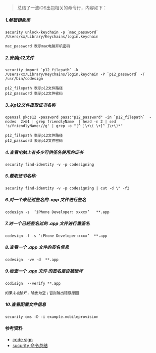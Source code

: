 
> 总结了一波iOS出包相关的命令行，内容如下：

##### 1.解锁钥匙串

```
security unlock-keychain -p `mac_password` /Users/xx/Library/Keychains/login.keychain

mac_password 表示mac电脑开机密码
```

##### 2.安装p12文件

```
security import `p12_filepath` -k /Users/xx/Library/Keychains/login.keychain -P `p12_password` -T /usr/bin/codesign

p12_filepath 表示p12文件路径
p12_password 表示p12文件密码
```

##### 3.从p12文件提取证书名称
```
openssl pkcs12 -password pass:"p12_password" -in `p12_filepath`  -nodes  2>&1 | grep friendlyName  | head -n 2 | sed 's/friendlyName://g' | grep -o "[^ ]\+\( \+[^ ]\+\)*"

p12_filepath 表示p12文件路径
p12_password 表示p12文件密码
```

##### 4.查看电脑上有多少可供签名使用的证书

```
security find-identity -v -p codesigning
```

##### 5.截取证书名称:
```
security find-identity -v -p codesigning | cut -d \" -f2
```

##### 6.对一个未经过签名的 .app 文件进行签名
```
codesign -s  ‘iPhone Developer: xxxxx’   **.app
```

##### 7.对一个已经签名过的  .app  文件进行重签名
```
codesign -f -s ‘iPhone Developer:xxxx’  **.app
```

##### 8.查看一个 .app 文件的签名信息
```
codesign  -vv -d  **.app
```

##### 9.检查一个 .app 文件 的签名是否被破坏
```
codisign  --verify **.app

如果未被破坏，输出为空；否则输出错误原因
```


##### 10.查看配置文件信息  
 ```
 security cms -D -i example.mobileprovision
 ```
 
####  参考资料
- [code sign](https://www.objc.io/issues/17-security/inside-code-signing/)
- [sucurity 命令总结](http://www.cnblogs.com/pixy/p/4817579.html)
